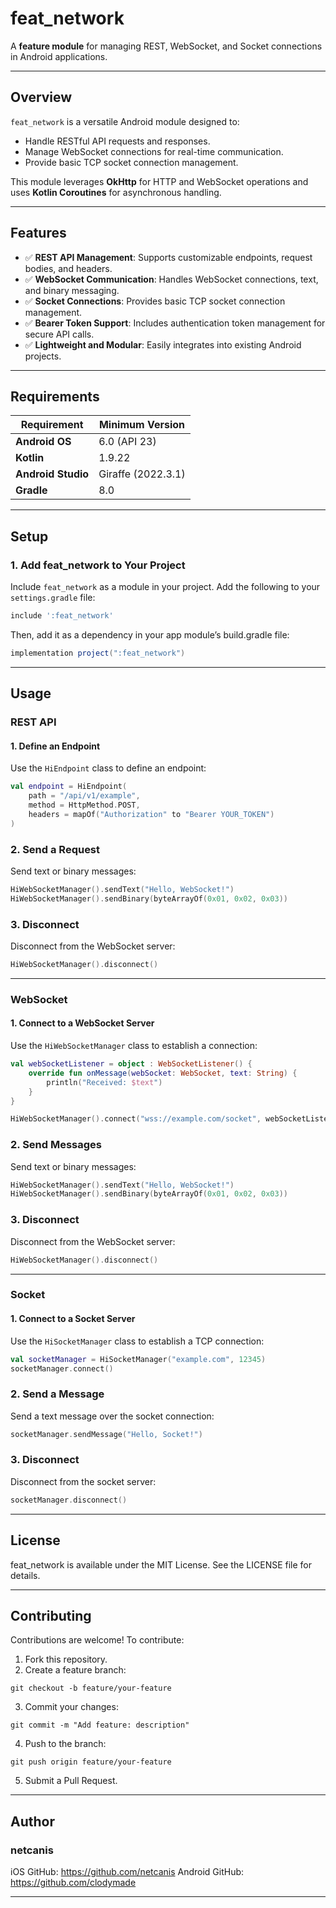 # **feat_network**

A **feature module** for managing REST, WebSocket, and Socket connections in Android applications.

---

## **Overview**

`feat_network` is a versatile Android module designed to:
- Handle RESTful API requests and responses.
- Manage WebSocket connections for real-time communication.
- Provide basic TCP socket connection management.

This module leverages **OkHttp** for HTTP and WebSocket operations and uses **Kotlin Coroutines** for asynchronous handling.

---

## **Features**

- ✅ **REST API Management**: Supports customizable endpoints, request bodies, and headers.
- ✅ **WebSocket Communication**: Handles WebSocket connections, text, and binary messaging.
- ✅ **Socket Connections**: Provides basic TCP socket connection management.
- ✅ **Bearer Token Support**: Includes authentication token management for secure API calls.
- ✅ **Lightweight and Modular**: Easily integrates into existing Android projects.

---

## **Requirements**

| Requirement        | Minimum Version         |
|--------------------|-------------------------|
| **Android OS**     | 6.0 (API 23)            |
| **Kotlin**         | 1.9.22                  |
| **Android Studio** | Giraffe (2022.3.1)      |
| **Gradle**         | 8.0                     |

---

## **Setup**

### **1. Add feat_network to Your Project**

Include `feat_network` as a module in your project. Add the following to your `settings.gradle` file:

```gradle
include ':feat_network'
```

Then, add it as a dependency in your app module’s build.gradle file:
```gradle
implementation project(":feat_network")
```

---

## **Usage**

### **REST API**

#### **1. Define an Endpoint**

Use the `HiEndpoint` class to define an endpoint:

```kotlin
val endpoint = HiEndpoint(
    path = "/api/v1/example",
    method = HttpMethod.POST,
    headers = mapOf("Authorization" to "Bearer YOUR_TOKEN")
)
```

### **2. Send a Request**

Send text or binary messages:

```kotlin
HiWebSocketManager().sendText("Hello, WebSocket!")
HiWebSocketManager().sendBinary(byteArrayOf(0x01, 0x02, 0x03))
```

### **3. Disconnect**

Disconnect from the WebSocket server:

```kotlin
HiWebSocketManager().disconnect()
```

---

### **WebSocket**

#### **1. Connect to a WebSocket Server**

Use the `HiWebSocketManager` class to establish a connection:

```kotlin
val webSocketListener = object : WebSocketListener() {
    override fun onMessage(webSocket: WebSocket, text: String) {
        println("Received: $text")
    }
}

HiWebSocketManager().connect("wss://example.com/socket", webSocketListener)
```

### **2. Send Messages**

Send text or binary messages:

```kotlin
HiWebSocketManager().sendText("Hello, WebSocket!")
HiWebSocketManager().sendBinary(byteArrayOf(0x01, 0x02, 0x03))
```

### **3. Disconnect**

Disconnect from the WebSocket server:

```kotlin
HiWebSocketManager().disconnect()
```

---

### **Socket**

#### **1. Connect to a Socket Server**

Use the `HiSocketManager` class to establish a TCP connection:

```kotlin
val socketManager = HiSocketManager("example.com", 12345)
socketManager.connect()
```

### **2. Send a Message**

Send a text message over the socket connection:

```kotlin
socketManager.sendMessage("Hello, Socket!")
```

### **3. Disconnect**

Disconnect from the socket server:

```kotlin
socketManager.disconnect()
```

---

## **License**

feat_network is available under the MIT License. See the LICENSE file for details.

---

## **Contributing**

Contributions are welcome! To contribute:

1. Fork this repository.
2. Create a feature branch:
```
git checkout -b feature/your-feature
```
3. Commit your changes:
```
git commit -m "Add feature: description"
```
4. Push to the branch:
```
git push origin feature/your-feature
```
5. Submit a Pull Request.

---

## **Author**

### **netcanis**
iOS GitHub: https://github.com/netcanis
Android GitHub: https://github.com/clodymade

---
